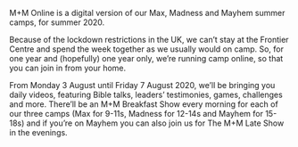 ---
---
M+M Online is a digital version of our Max, Madness and Mayhem summer camps, for summer 2020.

Because of the lockdown restrictions in the UK, we can’t stay at the Frontier Centre and spend the week together as we usually would on camp. So, for one year and (hopefully) one year only, we’re running camp online, so that you can join in from your home.

From Monday 3 August until Friday 7 August 2020, we’ll be bringing you daily videos, featuring Bible talks, leaders’ testimonies, games, challenges and more. There’ll be an M+M Breakfast Show every morning for each of our three camps (Max for 9-11s, Madness for 12-14s and Mayhem for 15-18s) and if you’re on Mayhem you can also join us for The M+M Late Show in the evenings.
